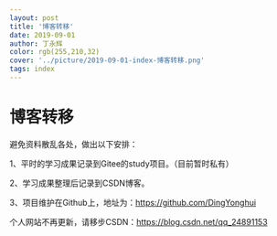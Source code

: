 ```yaml
---
layout: post
title: '博客转移'
date: 2019-09-01
author: 丁永辉
color: rgb(255,210,32)
cover: '../picture/2019-09-01-index-博客转移.png'
tags: index
---
```


# 博客转移

避免资料散乱各处，做出以下安排：

1、平时的学习成果记录到Gitee的study项目。（目前暂时私有）

2、学习成果整理后记录到CSDN博客。

3、项目维护在Github上，地址为：https://github.com/DingYonghui



个人网站不再更新，请移步CSDN：<https://blog.csdn.net/qq_24891153>
